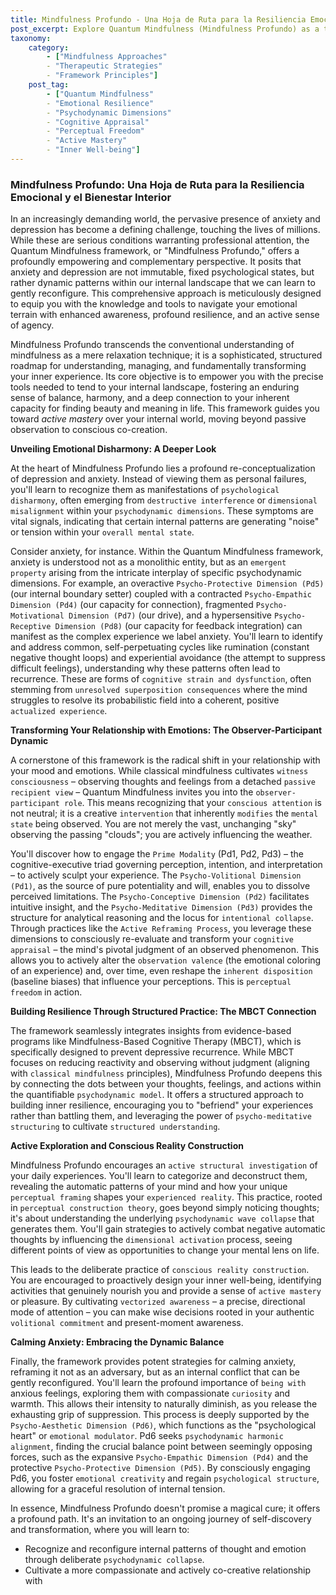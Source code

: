 ```yaml
---
title: Mindfulness Profundo - Una Hoja de Ruta para la Resiliencia Emocional y el Bienestar Interior
post_excerpt: Explore Quantum Mindfulness (Mindfulness Profundo) as a transformative framework for navigating emotional challenges. This approach redefines anxiety and depression not as fixed conditions, but as dynamic internal patterns subject to conscious reconfiguration, empowering individuals to cultivate deep resilience and shape their experienced reality.
taxonomy:
    category:
        - ["Mindfulness Approaches"
        - "Therapeutic Strategies"
        - "Framework Principles"]
    post_tag:
        - ["Quantum Mindfulness"
        - "Emotional Resilience"
        - "Psychodynamic Dimensions"
        - "Cognitive Appraisal"
        - "Perceptual Freedom"
        - "Active Mastery"
        - "Inner Well-being"]
---
```

### Mindfulness Profundo: Una Hoja de Ruta para la Resiliencia Emocional y el Bienestar Interior

In an increasingly demanding world, the pervasive presence of anxiety and depression has become a defining challenge, touching the lives of millions. While these are serious conditions warranting professional attention, the Quantum Mindfulness framework, or "Mindfulness Profundo," offers a profoundly empowering and complementary perspective. It posits that anxiety and depression are not immutable, fixed psychological states, but rather dynamic patterns within our internal landscape that we can learn to gently reconfigure. This comprehensive approach is meticulously designed to equip you with the knowledge and tools to navigate your emotional terrain with enhanced awareness, profound resilience, and an active sense of agency.

Mindfulness Profundo transcends the conventional understanding of mindfulness as a mere relaxation technique; it is a sophisticated, structured roadmap for understanding, managing, and fundamentally transforming your inner experience. Its core objective is to empower you with the precise tools needed to tend to your internal landscape, fostering an enduring sense of balance, harmony, and a deep connection to your inherent capacity for finding beauty and meaning in life. This framework guides you toward *active mastery* over your internal world, moving beyond passive observation to conscious co-creation.

**Unveiling Emotional Disharmony: A Deeper Look**

At the heart of Mindfulness Profundo lies a profound re-conceptualization of depression and anxiety. Instead of viewing them as personal failures, you'll learn to recognize them as manifestations of `psychological disharmony`, often emerging from `destructive interference` or `dimensional misalignment` within your `psychodynamic dimensions`. These symptoms are vital signals, indicating that certain internal patterns are generating "noise" or tension within your `overall mental state`.

Consider anxiety, for instance. Within the Quantum Mindfulness framework, anxiety is understood not as a monolithic entity, but as an `emergent property` arising from the intricate interplay of specific psychodynamic dimensions. For example, an overactive `Psycho-Protective Dimension (Pd5)` (our internal boundary setter) coupled with a contracted `Psycho-Empathic Dimension (Pd4)` (our capacity for connection), fragmented `Psycho-Motivational Dimension (Pd7)` (our drive), and a hypersensitive `Psycho-Receptive Dimension (Pd8)` (our capacity for feedback integration) can manifest as the complex experience we label anxiety. You'll learn to identify and address common, self-perpetuating cycles like rumination (constant negative thought loops) and experiential avoidance (the attempt to suppress difficult feelings), understanding why these patterns often lead to recurrence. These are forms of `cognitive strain and dysfunction`, often stemming from `unresolved superposition consequences` where the mind struggles to resolve its probabilistic field into a coherent, positive `actualized experience`.

**Transforming Your Relationship with Emotions: The Observer-Participant Dynamic**

A cornerstone of this framework is the radical shift in your relationship with your mood and emotions. While classical mindfulness cultivates `witness consciousness` – observing thoughts and feelings from a detached `passive recipient view` – Quantum Mindfulness invites you into the `observer-participant role`. This means recognizing that your `conscious attention` is not neutral; it is a creative `intervention` that inherently `modifies` the `mental state` being observed. You are not merely the vast, unchanging "sky" observing the passing "clouds"; you are actively influencing the weather.

You'll discover how to engage the `Prime Modality` (Pd1, Pd2, Pd3) – the cognitive-executive triad governing perception, intention, and interpretation – to actively sculpt your experience. The `Psycho-Volitional Dimension (Pd1)`, as the source of pure potentiality and will, enables you to dissolve perceived limitations. The `Psycho-Conceptive Dimension (Pd2)` facilitates intuitive insight, and the `Psycho-Meditative Dimension (Pd3)` provides the structure for analytical reasoning and the locus for `intentional collapse`. Through practices like the `Active Reframing Process`, you leverage these dimensions to consciously re-evaluate and transform your `cognitive appraisal` – the mind's pivotal judgment of an observed phenomenon. This allows you to actively alter the `observation valence` (the emotional coloring of an experience) and, over time, even reshape the `inherent disposition` (baseline biases) that influence your perceptions. This is `perceptual freedom` in action.

**Building Resilience Through Structured Practice: The MBCT Connection**

The framework seamlessly integrates insights from evidence-based programs like Mindfulness-Based Cognitive Therapy (MBCT), which is specifically designed to prevent depressive recurrence. While MBCT focuses on reducing reactivity and observing without judgment (aligning with `classical mindfulness` principles), Mindfulness Profundo deepens this by connecting the dots between your thoughts, feelings, and actions within the quantifiable `psychodynamic model`. It offers a structured approach to building inner resilience, encouraging you to "befriend" your experiences rather than battling them, and leveraging the power of `psycho-meditative structuring` to cultivate `structured understanding`.

**Active Exploration and Conscious Reality Construction**

Mindfulness Profundo encourages an `active structural investigation` of your daily experiences. You'll learn to categorize and deconstruct them, revealing the automatic patterns of your mind and how your unique `perceptual framing` shapes your `experienced reality`. This practice, rooted in `perceptual construction theory`, goes beyond simply noticing thoughts; it's about understanding the underlying `psychodynamic wave collapse` that generates them. You'll gain strategies to actively combat negative automatic thoughts by influencing the `dimensional activation` process, seeing different points of view as opportunities to change your mental lens on life.

This leads to the deliberate practice of `conscious reality construction`. You are encouraged to proactively design your inner well-being, identifying activities that genuinely nourish you and provide a sense of `active mastery` or pleasure. By cultivating `vectorized awareness` – a precise, directional mode of attention – you can make wise decisions rooted in your authentic `volitional commitment` and present-moment awareness.

**Calming Anxiety: Embracing the Dynamic Balance**

Finally, the framework provides potent strategies for calming anxiety, reframing it not as an adversary, but as an internal conflict that can be gently reconfigured. You'll learn the profound importance of `being with` anxious feelings, exploring them with compassionate `curiosity` and warmth. This allows their intensity to naturally diminish, as you release the exhausting grip of suppression. This process is deeply supported by the `Psycho-Aesthetic Dimension (Pd6)`, which functions as the "psychological heart" or `emotional modulator`. Pd6 seeks `psychodynamic harmonic alignment`, finding the crucial balance point between seemingly opposing forces, such as the expansive `Psycho-Empathic Dimension (Pd4)` and the protective `Psycho-Protective Dimension (Pd5)`. By consciously engaging Pd6, you foster `emotional creativity` and regain `psychological structure`, allowing for a graceful resolution of internal tension.

In essence, Mindfulness Profundo doesn't promise a magical cure; it offers a profound path. It's an invitation to an ongoing journey of self-discovery and transformation, where you will learn to:

*   Recognize and reconfigure internal patterns of thought and emotion through deliberate `psychodynamic collapse`.
*   Cultivate a more compassionate and actively co-creative relationship with